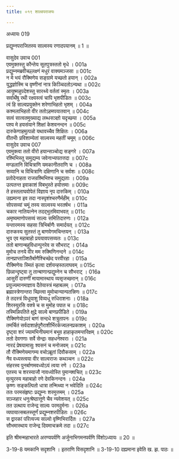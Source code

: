 ```yaml
---
title: ०१९ शाल्वपराजयः

---
```

अध्यायः 019

प्रद्युम्नपराजितस्य साल्वस्य रणादपयानम् ॥ 1 ॥

वासुदेव उवाच 	001  
एवमुक्तस्तु कौन्तेय सूतपुत्रस्ततो मृधे ।	001a  
प्रद्युम्नमब्रवीच्छ्लक्ष्णं मधुरं वाक्यमञ्जसा ॥	001c  
न मे भयं रौक्मिणेय सङ्ग्रामे यच्छतो हयान् ।	002a  
युद्धज्ञोस्मि च वृष्णीनां नात्र किञ्चिदतोऽन्यथा ॥	002c  
आयुष्मन्नुपदेशस्तु सारथ्ये वर्ततां स्मृतः ।	003a  
सर्वार्थेषु रथी रक्ष्यस्त्वं चापि भृशपीडितः ॥	003c  
त्वं हि साल्वप्रयुक्तेन शरेणाभिहतो भृशम् ।	004a  
कश्मलाभिहतो वीर ततोऽहमपयातवान् ॥	004c  
सत्वं सात्वतमुख्याद्य लब्धसञ्ज्ञो यदृच्छया ।	005a  
पश्य मे हयसंयाने शिक्षां केशवनन्दन ॥	005c  
दारुकेणाहमुत्पन्नो यथावच्चैव शिक्षितः ।	006a  
वीतभीः प्रविशाम्येतां साल्वस्य महतीं चमूम् ॥	006c  
वासुदेव उवाच 	007  
एवमुक्त्वा ततो वीरो हयान्सञ्चोद्य सङ्गरे ।	007a  
रश्मिभिस्तु समुद्यम्य जवेनाभ्यपतत्तदा ॥	007c  
मण्डलानि विचित्राणि यमकानीतराणि च ।	008a  
सव्यानि च विचित्राणि दक्षिणानि च सर्वशः ॥	008c  
प्रतोदेनाहता राजन्रश्मिभिश्च समुद्यताः ।	009a  
उत्पतन्त इवाकाशं विबभुस्ते हयोत्तमाः ॥	009c  
ते हस्तलाघवोपेतं विज्ञाय नृप दारुकिम् ।	010a  
उह्यमाना इव तदा नास्पृशंश्चरणैर्महीम् ॥	010c  
सोपसव्यां चमूं तस्य साल्वस्य भरतर्षभ ।	011a  
चकार नातियत्नेन तदद्भुतमिवाभवत् ॥	011c  
अमृष्यमाणोपसव्यं साल्वः समितिदारुणः ।	012a  
यन्तारमस्य सहसा त्रिभिर्बाणैः समार्दयत् ॥	012c  
दारुकस्य सुतस्तं तु बाणवेगमचिन्तयन् ।	013a  
भूय एव महाबाहो प्रययावपसव्यतः ॥	013c  
ततो बाणान्बहुविधान्पुनरेव स सौभराट् ।	014a  
मुमोच तनये वीर मम रुक्मिणिनन्दने ॥	014c  
तानप्राप्ताञ्शितैर्बाणैश्चिच्छेद परवीरहा ।	015a  
रौक्मिणेयः स्मितं कृत्वा दर्शयन्हस्तलाघवम् ॥	015c  
छिन्नान्दृष्ट्वा तु तान्बाणान्प्रद्युम्नेन च सौभराट् ।	016a  
आसुरीं दारुणीं मायामास्थाय व्यसृजच्छरान् ॥	016c  
प्रयुज्यमानमाज्ञाय दैतेयास्त्रं महाबलम् ।	017a  
ब्रह्मास्त्रेणान्तरा च्छित्त्वा मुमोचान्यान्पतत्त्रिणः ॥	017c  
ते तदस्त्रं विधूयाशु विव्यधू रुधिराशनाः ।	018a  
शिरस्युरसि वक्त्रे च स मुमोह पपात च ॥	018c  
तस्मिन्निपतिते क्षुद्रे साल्वे बाणप्रपीडिते ।	019a  
रौक्मिणेयोऽपरं बाणं सन्दधे शत्रुतापनः ॥	019c  
तमर्चितं सर्वदाशार्हपूगैराशीर्भिरर्कज्वलनप्रकाशम् ।	020a  
दृष्ट्वा शरं ज्यामभिनीयमानं बभूव हाहाकृतमन्तरिक्षम् ॥	020c  
ततो देवगणाः सर्वे सेन्द्राः सहधनेश्वराः ।	021a  
नारदं प्रेषयामासुः श्वसनं च मनोजवम् ॥	021c  
तौ रौक्मिणेयमागम्य वचोऽब्रूतां दिवौकसाम् ।	022a  
नैव वध्यस्त्वया वीर साल्वराजः कथञ्चन ॥	022c  
संहरस्व पुनर्बाणमवध्योऽयं त्वया रणे ।	023a  
एतस्य च शरस्याजौ नावध्योस्ति पुमान्क्वचित् ॥	023c  
मृत्युरस्य महाबाहो रणे देवकिनन्दनः ।	024a  
कृष्णः सङ्कल्पितो धात्रा तन्मिथ्या न भवेदिति ॥	024c  
ततः परमसंहृष्टः प्रद्युम्नः शरमुत्तमम् ।	025a  
सञ्जहार धनुःश्रेष्ठात्तूणे चैव न्यवेशयत् ॥	025c  
तत उत्थाय राजेन्द्र साल्वः परमदुर्मनाः ।	026a  
व्यपायात्सबलस्तूर्णं प्रद्युम्नशरपीडितः ॥	026c  
स द्वारकां परित्यज्य साल्वो वृष्णिभिरार्दितः ।	027a  
सौभमास्थाय राजेन्द्र दिवमाचक्रमे तदा ॥	027c  

इति श्रीमन्महाभारते अरण्यपर्वणि अर्जुनाभिगमनपर्वणि विंशोऽध्यायः ॥ 20 ॥

3-19-8 यमकानि सदृशानि । इतराणि विसदृशानि ॥ 3-19-10 दह्यमाना इवेति ख. झ. पाठः ॥
